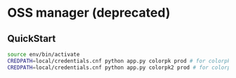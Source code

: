 # OSS manager (deprecated)

## QuickStart

```sh
source env/bin/activate
CREDPATH=local/credentials.cnf python app.py colorpk prod # for colorpk v1
CREDPATH=local/credentials.cnf python app.py colorpk2 prod # for colorpk v2
```
